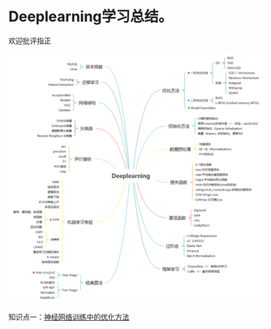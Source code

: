 # Deeplearning学习总结。

欢迎批评指正

![](https://github.com/chenxyyy/Deeplearning_notes/blob/master/image/Deeplearning.png)

知识点一：[神经网络训练中的优化方法](https://github.com/chenxyyy/Deeplearning_notes/blob/master/1_%E4%BC%98%E5%8C%96%E6%96%B9%E6%B3%95.md)

